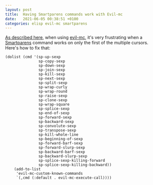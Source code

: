 ```yaml
---
layout: post
title:  Having Smartparens commands work with Evil-mc
date:   2021-06-05 00:38:51 +0100
categories: elisp evil-mc smartparens
---
```

[As described
here](https://hungyi.net/posts/how-to-evil-mc-smartparens/), when
using [evil-mc](https://github.com/gabesoft/evil-mc), it's very
frustrating when a [Smartparens](https://github.com/Fuco1/smartparens)
command works on only the first of the multiple cursors. Here's how to
fix that:

```elisp
(dolist (cmd '(sp-up-sexp
               sp-copy-sexp
               sp-down-sexp
               sp-join-sexp
               sp-kill-sexp
               sp-next-sexp
               sp-split-sexp
               sp-wrap-curly
               sp-wrap-round
               sp-raise-sexp
               sp-clone-sexp
               sp-wrap-square
               sp-splice-sexp
               sp-end-of-sexp
               sp-forward-sexp
               sp-backward-sexp
               sp-convolute-sexp
               sp-transpose-sexp
               sp-kill-whole-line
               sp-beginning-of-sexp
               sp-forward-barf-sexp
               sp-forward-slurp-sexp
               sp-backward-barf-sexp
               sp-backward-slurp-sexp
               sp-splice-sexp-killing-forward
               sp-splice-sexp-killing-backward))
    (add-to-list
     'evil-mc-custom-known-commands
     `(,cmd (:default . evil-mc-execute-call))))
```
